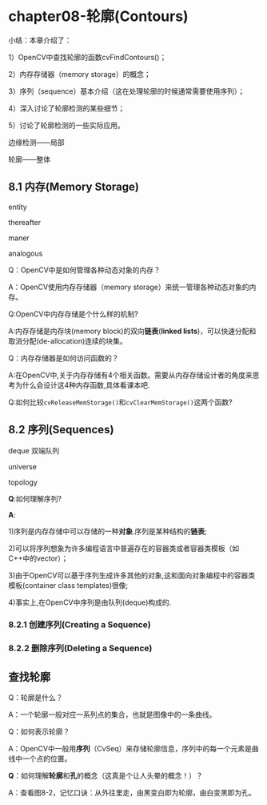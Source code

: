 # chapter08-轮廓(Contours)

小结：本章介绍了：

1）OpenCV中查找轮廓的函数cvFindContours()；

2）内存存储器（memory storage）的概念；

3）序列（sequence）基本介绍（这在处理轮廓的时候通常需要使用序列）；

4）深入讨论了轮廓检测的某些细节；

5）讨论了轮廓检测的一些实际应用。

边缘检测——局部

轮廓——整体

## 8.1 内存(Memory Storage)

entity

thereafter

maner

analogous

Q：OpenCV中是如何管理各种动态对象的内存？

A：OpenCV使用内存存储器（memory storage）来统一管理各种动态对象的内存。

Q:OpenCV中内存存储是个什么样的机制?

A:内存存储是内存块(memory block)的双向**链表**(**linked lists**)，可以快速分配和取消分配(de-allocation)连续的块集。

Q：内存存储器是如何访问函数的？

A:在OpenCV中,关于内存存储有4个相关函数。需要从内存存储设计者的角度来思考为什么会设计这4种内存函数,具体看课本吧.

Q:如何比较`cvReleaseMemStorage()`和`cvClearMemStorage()`这两个函数?

## 8.2 序列(Sequences)

deque 双端队列

universe 

topology

**Q**:如何理解序列?

**A**:

1)序列是内存存储中可以存储的一种**对象**.序列是某种结构的**链表**;

2)可以将序列想象为许多编程语言中普遍存在的容器类或者容器类模板（如C++中的vector）；

3)由于OpenCV可以基于序列生成许多其他的对象,这和面向对象编程中的容器类模板(container class templates)很像;

4)事实上,在OpenCV中序列是由队列(deque)构成的.

### 8.2.1 创建序列(Creating a Sequence)

### 8.2.2 删除序列(Deleting a Sequence)

## 查找轮廓

Q：轮廓是什么？

A：一个轮廓一般对应一系列点的集合，也就是图像中的一条曲线。

Q：如何表示轮廓？

A：OpenCV中一般用**序列**（CvSeq）来存储轮廓信息，序列中的每一个元素是曲线中一个点的位置。

**Q**：如何理解**轮廓**和**孔**的概念（这真是个让人头晕的概念！）？

A：查看图8-2，记忆口诀：从外往里走，由黑变白即为轮廓，由白变黑即为孔。











